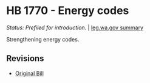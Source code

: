 # HB 1770 - Energy codes
*Status: Prefiled for introduction.* | [leg.wa.gov summary](https://app.leg.wa.gov/billsummary?BillNumber=1770&Year=2021)

Strengthening energy codes.

## Revisions
* [Original Bill](1/)